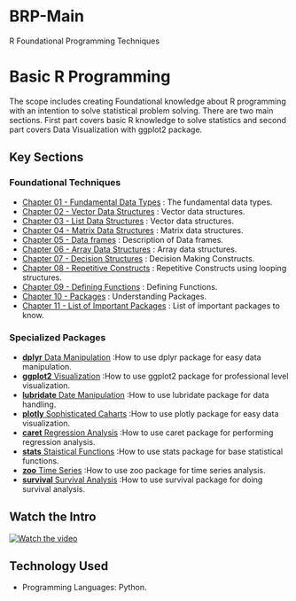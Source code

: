 # BRP-Main
R Foundational Programming Techniques
# Basic R Programming 
The scope includes creating Foundational knowledge about R programming with an intention to solve statistical problem solving. There are two main sections. First part covers basic R knowledge to solve statistics and second part covers Data Visualization with ggplot2 package.

## Key Sections
### Foundational Techniques
- [Chapter 01 - Fundamental Data Types](https://github.com/fromsantanu/BRP-Ch-01-DataTypes) : The fundamental data types.
- [Chapter 02 - Vector Data Structures](https://github.com/fromsantanu/BRP-Ch-02-Vectors) : Vector data structures.
- [Chapter 03 - List Data Structures](https://github.com/fromsantanu/BRP-Ch-03-Lists) : Vector data structures.
- [Chapter 04 - Matrix Data Structures](https://github.com/fromsantanu/BRP-Ch-04-Matrix) : Matrix data structures.
- [Chapter 05 - Data frames](https://github.com/fromsantanu/BRP-Ch-05-DataFrames) : Description of Data frames.
- [Chapter 06 - Array Data Structures](https://github.com/fromsantanu/BRP-Ch-06-Arrays) : Array data structures.
- [Chapter 07 - Decision Structures](https://github.com/fromsantanu/BRP-Ch-07-DecisionStructures) : Decision Making Constructs.
- [Chapter 08 - Repetitive Constructs](https://github.com/fromsantanu/BRP-Ch-08-RepetitiveConstructs) : Repetitive Constructs using looping structures.
- [Chapter 09 - Defining Functions](https://github.com/fromsantanu/BRP-Ch-09-DefiningFunctions) : Defining Functions.
- [Chapter 10 - Packages](https://github.com/fromsantanu/BRP-Ch-09-UnderstandingPackages) : Understanding Packages.
- [Chapter 11 - List of Important Packages](https://github.com/fromsantanu/BRP-Ch-09-ListOfImportantPackages) : List of important packages to know.

### Specialized Packages
- [**dplyr** Data Manipulation](https://github.com/fromsantanu/#)  :How to use dplyr package for easy data manipulation.
- [**ggplot2** Visualization](https://github.com/fromsantanu/#)  :How to use ggplot2 package for professional level visualization.
- [**lubridate** Date Manipulation](https://github.com/fromsantanu/#)  :How to use lubridate package for data handling.
- [**plotly** Sophisticated Caharts](https://github.com/fromsantanu/#)  :How to use plotly package for easy data visualization.
- [**caret** Regression Analysis](https://github.com/fromsantanu/#)  :How to use caret package for performing regression analysis.
- [**stats** Staistical Functions](https://github.com/fromsantanu/#)  :How to use stats package for base statistical functions.
- [**zoo** Time Series](https://github.com/fromsantanu/#)  :How to use zoo package for time series analysis.
- [**survival** Survival Analysis](https://github.com/fromsantanu/#)  :How to use survival package for doing survival analysis.

## Watch the Intro 
[![Watch the video](https://img.youtube.com/vi/tbd/hqdefault.jpg)](https://www.youtube.com/watch?v=tbd)

## Technology Used
- Programming Languages: Python.

